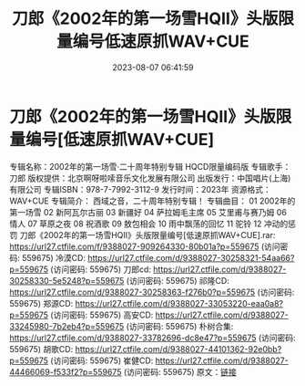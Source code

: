﻿---
title: 刀郎《2002年的第一场雪HQII》头版限量编号低速原抓WAV+CUE
date: 2023-08-07 06:41:59
categories: WAV车载音乐、镜像
tags: 华语中文
---
# 刀郎《2002年的第一场雪HQII》头版限量编号[低速原抓WAV+CUE]

专辑名称：2002年的第一场雪·二十周年特别专辑 HQCD限量编码版
专辑歌手：刀郎
版权提供：北京啊呀啦嗦音乐文化发展有限公司
出版发行：中国唱片(上海)有限公司
专辑ISBN：978-7-7992-3112-9
发行时间：2023年
资源格式：WAV+CUE
专辑简介：
西域之音，二十周年特别专辑！
专辑曲目：
01 2002年的第一场雪
02 新阿瓦尔古丽
03 新疆好
04 萨拉姆毛主席
05 艾里甫与赛乃姆
06 情人
07 草原之夜
08 祝酒歌
09 敖包相会
10 雨中飘荡的回忆
11 驼铃
12 冲动的惩罚
刀郎《2002年的第一场雪HQII》头版限量编号[低速原抓WAV+CUE].rar: https://url27.ctfile.com/f/9388027-909264330-80b01a?p=559675
(访问密码: 559675)
冷漠CD: https://url27.ctfile.com/d/9388027-30258321-54aa66?p=559675
(访问密码: 559675)
刀郎cd: https://url27.ctfile.com/d/9388027-30258330-5e5248?p=559675
(访问密码: 559675)
祁隆CD: https://url27.ctfile.com/d/9388027-30258363-f276b0?p=559675
(访问密码: 559675)
郑源CD: https://url27.ctfile.com/d/9388027-33053220-eaa0a8?p=559675
(访问密码: 559675)
高安CD: https://url27.ctfile.com/d/9388027-33245980-7b2eb4?p=559675
(访问密码: 559675)
朴树合集: https://url27.ctfile.com/d/9388027-33782696-dc8e47?p=559675
(访问密码: 559675)
胡歌CD: https://url27.ctfile.com/d/9388027-44101362-92e0bb?p=559675
(访问密码: 559675)
崔健CD: https://url27.ctfile.com/d/9388027-44466069-f533f2?p=559675
(访问密码: 559675)
原文：[链接](https://blog.sina.com.cn/s/blog_1647c7e76010312zj.html)